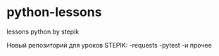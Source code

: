 # python-lessons
lessons python by stepik
 
Новый репозиторий для уроков STEPIK:
-requests
-pytest
-и прочее
